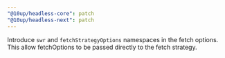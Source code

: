 ```yaml
---
"@10up/headless-core": patch
"@10up/headless-next": patch
---
```


Introduce `swr` and `fetchStrategyOptions` namespaces in the fetch options. This allow fetchOptions to be passed directly to the fetch strategy.
